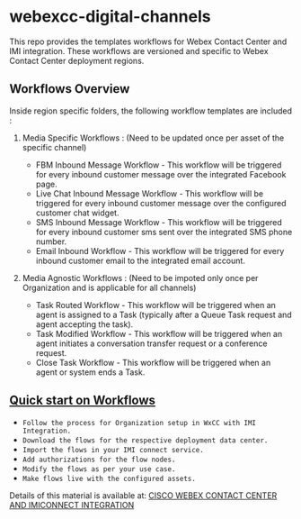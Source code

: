 # webexcc-digital-channels

This repo provides the templates workflows for Webex Contact Center and IMI integration. These workflows 
are versioned and specific to Webex Contact Center deployment regions.

## Workflows Overview
Inside region specific folders, the following workflow templates are included : 

1. Media Specific Workflows : (Need to be updated once per asset of the specific channel) 
    * FBM Inbound Message Workflow - This workflow will be triggered for every inbound customer message over the integrated Facebook page. 
    * Live Chat Inbound Message Workflow - This workflow will be triggered for every inbound customer message over the configured customer chat widget.
    * SMS Inbound Message Workflow - This workflow will be triggered for every inbound customer sms sent over the integrated SMS phone number.
    * Email Inbound Workflow - This workflow will be triggered for every inbound customer email to the integrated email account.    
    
2. Media Agnostic Workflows : (Need to be impoted only once per Organization and is applicable for all channels)
    * Task Routed Workflow - This workflow will be triggered when an agent is assigned to a Task (typically after a Queue Task request and agent accepting the task).
    * Task Modified Workflow - This workflow will be triggered when an agent initiates a conversation transfer request or a conference request.
    * Close Task Workflow -  This workflow will be triggered when an agent or system ends a Task.

## [Quick start on Workflows](https://help.imiconnect.io/docs/wxcc-flow-configuration-using-sample-templates)

* `Follow the process for Organization setup in WxCC with IMI Integration.`
* `Download the flows for the respective deployment data center.`
* `Import the flows in your IMI connect service.`
* `Add authorizations for the flow nodes.`
* `Modify the flows as per your use case.`
* `Make flows live with the configured assets.`

Details of this material is available at: [CISCO WEBEX CONTACT CENTER AND IMICONNECT INTEGRATION](https://help.imiconnect.io/docs/wxcc-overview)
